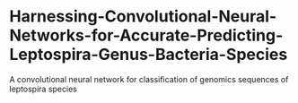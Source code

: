 # Harnessing-Convolutional-Neural-Networks-for-Accurate-Predicting-Leptospira-Genus-Bacteria-Species
A convolutional neural network for classification of genomics sequences of leptospira species 
